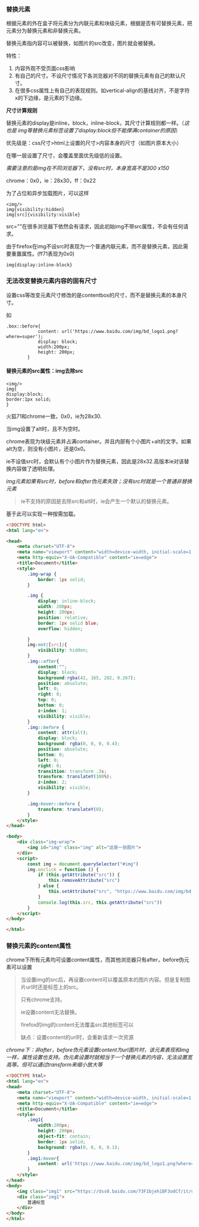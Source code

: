 ### 替换元素

根据元素的外在盒子将元素分为内联元素和块级元素，根据是否有可替换元素，把元素分为替换元素和非替换元素。

替换元素指内容可以被替换，如图片的src改变，图片就会被替换。

特性：

1. 内容外观不受页面css影响
2. 有自己的尺寸。不设尺寸情况下各浏览器对不同的替换元素有自己的默认尺寸。
3. 在很多css属性上有自己的表现规则。如vertical-align的基线对齐，不是字符x的下边缘，是元素的下边缘。

**尺寸计算规则**

替换元素的display是inline，block，inline-block，其尺寸计算规则都一样。（*这也是 img等替换元素标签设置了display:block但不能撑满container的原因*）

优先级是：css尺寸>html上设置的尺寸>内容本身的尺寸（如图片原本大小）

在哪一层设置了尺寸，会覆盖里面优先级低的设置。

*需要注意的是img在不同浏览器下，没有src时，本身宽高不是300 x150*

chrome：0x0，ie：28x30，ff：0x22

为了占位和异步加载图片，可以这样

```
<img/>
img{visibility:hidden}
img[src]{visibility:visible}
```

src=""在很多浏览器下依然会有请求，因此初始img不带src属性，不会有任何请求。

由于firefox在img不设src时表现为一个普通内联元素，而不是替换元素，因此需要重置属性。(ff71表现为0x0)

```
img{display:inline-block}
```

### 无法改变替换元素内容的固有尺寸

设置css等改变元素尺寸修改的是contentbox的尺寸，而不是替换元素的本身尺寸。

如

```
.box::before{
            content: url('https://www.baidu.com/img/bd_logo1.png?where=super');
            display: block;
            width:200px;
            height: 200px;
        }
```

#### 替换元素的src属性：img去除src

```
<img/>
img{
display:block;
border:1px solid;
}
```

火狐71和chrome一致，0x0，ie为28x30.

当img设置了alt时，且不为空时。

chrome表现为块级元素并占满container。并且内部有个小图片+alt的文字。如果alt为空，则没有小图片，还是0x0。

ie不设值src时，会默认有个小图片作为替换元素，因此是28x32.高版本ie对该替换内容做了透明处理。

*img元素如果有src时，before和after伪元素失效；没有src时就是一个普通非替换元素*

> ie不支持的原因是去除src和alt时，ie会产生一个默认的替换元素。

基于此可以实现一种按需加载。

```html
<!DOCTYPE html>
<html lang="en">

<head>
    <meta charset="UTF-8">
    <meta name="viewport" content="width=device-width, initial-scale=1.0">
    <meta http-equiv="X-UA-Compatible" content="ie=edge">
    <title>Document</title>
    <style>
        .img-wrap {
            border: 1px solid;
        }

        .img {
            display: inline-block;
            width: 200px;
            height: 200px;
            position: relative;
            border: 1px solid blue;
            overflow: hidden;

        }
        img:not([src]){
            visibility: hidden;
        }
        .img::after{
            content:"";
            display: block;
            background:rgba(42, 165, 202, 0.267);
            position: absolute;
            left: 0;
            right: 0;
            top: 0;
            bottom: 0;
            z-index: 1;
            visibility: visible;
        }
        .img::before {
            content: attr(alt);
            display: block;
            background: rgba(0, 0, 0, 0.4);
            position: absolute;
            bottom: 0;
            left: 0;
            right: 0;
            transition: transform .3s;
            transform: translateY(100%);
            z-index: 2;
            visibility: visible;
        }

        .img:hover::before {
            transform: translateY(0);
        }
    </style>
</head>

<body>
    <div class="img-wrap">
        <img id="img" class="img" alt="这是一张图片">
    </div>
    <script>
        const img = document.querySelector("#img")
        img.onclick = function () {
            if (this.getAttribute("src")) {
                this.removeAttribute("src")
            } else {
                this.setAttribute("src", "https://www.baidu.com/img/bd_logo1.png?where=super")
            }
            console.log(this.src, this.getAttribute("src"))
        }
    </script>
</body>

</html>

```



### 替换元素的content属性

chrome下所有元素均可设置content属性，而其他浏览器只有after，before伪元素可以设置



> 当设置img的src后，再设置content可以覆盖原本的图片内容。但是复制图片url时还是标签上的src。
>
> 只有chrome支持。
>
> ie设置content无法替换。
>
> firefox的img的content无法覆盖src其他标签可以
>
> 缺点：设置content的url时，会重新请求一次资源

*chrome下：非after，before伪元素设置content为url图片时，该元素表现和img一样，属性设置也支持。伪元素设置时就相当于一个替换元素的内容，无法设置宽高等。但可以通过transform来缩小放大等*

```html
<!DOCTYPE html>
<html lang="en">
<head>
    <meta charset="UTF-8">
    <meta name="viewport" content="width=device-width, initial-scale=1.0">
    <meta http-equiv="X-UA-Compatible" content="ie=edge">
    <title>Document</title>
    <style>
        .img1{
            width:200px;
            height: 200px;
            object-fit: contain;
            border: 1px solid;
            background: rgba(0, 0, 0, 0.1);
        }
        .img1:hover{
            content: url('https://www.baidu.com/img/bd_logo1.png?where=super');
        }
    </style>
</head>
<body>
    <img class="img1" src="https://dss0.baidu.com/73F1bjeh1BF3odCf/it/u=4055080200,3603986021&fm=85&s=C13C2D72ABF0408A1AFD74CA030070B1" alt="">
    <div class="img1">
        普通标签
    </div>
</body>
</html>

```

